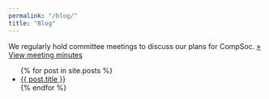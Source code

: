 ```yaml
---
permalink: "/blog/"
title: "Blog"
---
```


We regularly hold committee meetings to discuss our plans for CompSoc.
<a class="btn btn-primary btn-sm btn-info" href="{{ site.baseurl }}/minutes" role="button">&raquo; View meeting minutes</a>

<ul>
    {% for post in site.posts %}
    <li>
        <a href="{{ site.baseurl }}{{ post.url }}">{{ post.title }}</a>
    </li>
    {% endfor %}
</ul>